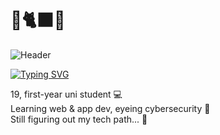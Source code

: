 # 🍋🐈‍⬛😾

![Header](readme-data/header.gif)

[![Typing SVG](https://readme-typing-svg.demolab.com?font=Fira+Code&pause=1000&color=1966FA&center=true&width=800&lines=Unmotivatedly-driven+Programmer)](https://git.io/typing-svg)

19, first-year uni student 💻<br>
Learning web & app dev, eyeing cybersecurity 🔐<br>
Still figuring out my tech path... 🚧



